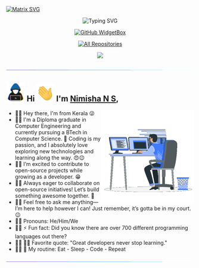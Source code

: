  [![Matrix SVG](https://raw.githubusercontent.com/rodrigograca31/rodrigograca31/master/matrix.svg)](https://github.com/nimisha-n-s)
<div align="center">
   
![Typing SVG](https://readme-typing-svg.herokuapp.com?font=ROBOT&size=25&color=39FF14&background=000000&center=true&vCenter=true&width=490&lines=HI+I'm+NIMISHA+N+S;Welcome+to+my+GitHub+profile...!;Nice+to+meet+you..!)

</div>
<div align="center">


[![GitHub WidgetBox](https://github-widgetbox.vercel.app/api/profile?username=Nimisha-n-s&data=followers,repositories,stars,commits&theme=nautilus)](https://github.com/Nimisha-n-s)

<a href="https://github.com/Nimisha-n-s?tab=repositories"><img alt="All Repositories" title="All Repositories" src="https://custom-icon-badges.herokuapp.com/badge/-All%20Repos-2962FF?style=for-the-badge&logoColor=white&logo=repo"/></a>

<a href="https://github.com/Nimisha-n-s/Nimisha-n-s">
<img src="https://profile-counter.glitch.me/{Nimisha-n-s}/count.svg"></a>
</div>
<br>

<img src="https://raw.githubusercontent.com/Ajayos/Ajayos/master/gif/loading.gif">

## <picture><img src = "https://raw.githubusercontent.com/Ajayos/Ajayos/master/gif/about_me.gif" width = 50px></picture> Hi&nbsp;<a href="Hey"><img src="https://raw.githubusercontent.com/Ajayos/Ajayos/master/gif/Hi.gif" width="48px"></a> I'm [Nimisha N S](https://github.com/Nimisha-n-s),

<picture> <img align="right" src="https://raw.githubusercontent.com/Ajayos/Ajayos/master/gif/Right_Side.gif" width = 250px></picture>

- 👩‍💻 Hey there, I'm from Kerala 😜  
- 👩‍💻 I'm a Diploma graduate in Computer Engineering and currently pursuing a BTech in Computer Science. 🚀 Coding is my passion, and I absolutely love exploring new technologies and learning along the way. 😍😉  
- 👩‍💻 I’m excited to contribute to open-source projects while growing as a developer. 😁  
- 👩‍💻 Always eager to collaborate on open-source initiatives! Let’s build something awesome together. 👯  
- 👩‍💻 Feel free to ask me anything—I’m here to help however I can! Just remember, it’s gotta be in my court. 😉  
- 👩‍💻 Pronouns: He/Him/We  
- 👩‍💻 ⚡ Fun fact: Did you know there are over 700 different programming languages out there?  
- 👩‍💻 💪🏼 Favorite quote: "Great developers never stop learning."  
- 👩‍💻 🔄 My routine: Eat - Sleep - Code - Repeat


<img src="https://raw.githubusercontent.com/Ajayos/Ajayos/master/gif/loading.gif">

